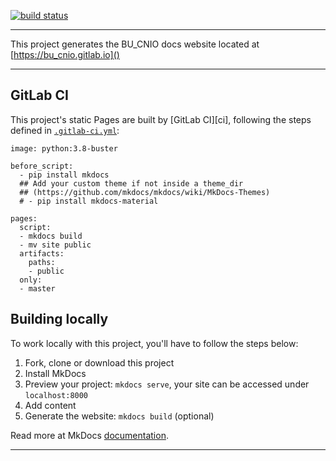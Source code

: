 [![build status](https://gitlab.com/bu_cnio/bu_cnio.gitlab.io/badges/master/pipeline.svg)](https://gitlab.com/bu_cnio/bu_cnio.gitlab.io/-/commits/master)

---

This project generates the BU_CNIO docs website located at [https://bu_cnio.gitlab.io]()

---

## GitLab CI

This project's static Pages are built by [GitLab CI][ci], following the steps
defined in [`.gitlab-ci.yml`](.gitlab-ci.yml):

```
image: python:3.8-buster

before_script:
  - pip install mkdocs
  ## Add your custom theme if not inside a theme_dir
  ## (https://github.com/mkdocs/mkdocs/wiki/MkDocs-Themes)
  # - pip install mkdocs-material

pages:
  script:
  - mkdocs build
  - mv site public
  artifacts:
    paths:
    - public
  only:
  - master
```

## Building locally

To work locally with this project, you'll have to follow the steps below:

1. Fork, clone or download this project
1. Install MkDocs
1. Preview your project: `mkdocs serve`,
   your site can be accessed under `localhost:8000`
1. Add content
1. Generate the website: `mkdocs build` (optional)

Read more at MkDocs [documentation](https://www.mkdocs.org/).

---
